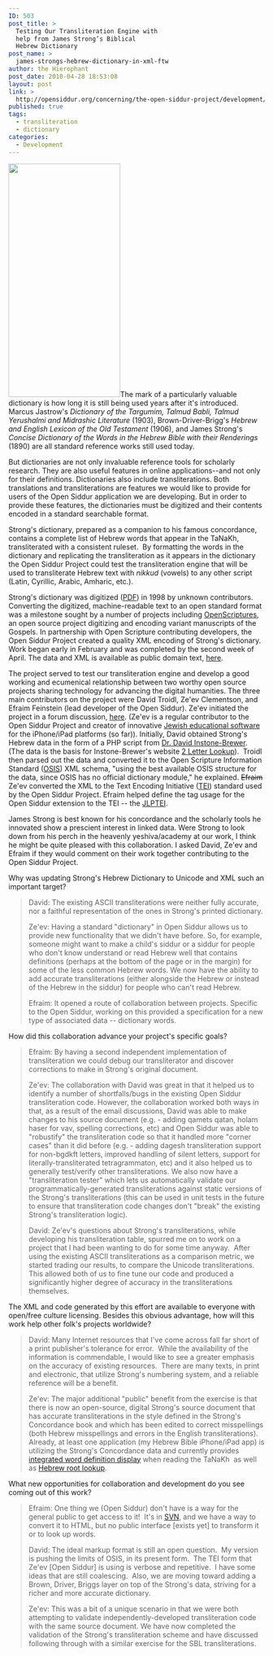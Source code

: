 ```yaml
---
ID: 503
post_title: >
  Testing Our Transliteration Engine with
  help from James Strong’s Biblical
  Hebrew Dictionary
post_name: >
  james-strongs-hebrew-dictionary-in-xml-ftw
author: the Hierophant
post_date: 2010-04-28 18:53:08
layout: post
link: >
  http://opensiddur.org/concerning/the-open-siddur-project/development/james-strongs-hebrew-dictionary-in-xml-ftw/
published: true
tags:
  - transliteration
  - dictionary
categories:
  - Development
---
```

<a href="http://en.wikipedia.org/wiki/James_Strong_%28theologian%29"><img class="alignright size-full wp-image-539" title="James Strong" src="http://opensiddur.org/wp-content/uploads/2010/04/220px-James_Strong_theologian_-_Brady-Handy.jpg" alt="" width="220" height="459" /></a>The mark of a particularly valuable dictionary is how long it is still  being used years after it's introduced. Marcus Jastrow's <em>Dictionary of the Targumim, Talmud Babli, Talmud Yerushalmi and Midrashic  Literature</em> (1903), Brown-Driver-Brigg's <em>Hebrew and English  Lexicon of the Old Testament</em> (1906), and James Strong's <em>Concise Dictionary of the Words in the Hebrew Bible with their Renderings</em> (1890) are all standard reference works still used today.

But dictionaries are not only invaluable reference tools for scholarly research. They are also useful features in online applications--and not only for their definitions. Dictionaries also include transliterations. Both translations and transliterations are features we would like to provide for users of the Open Siddur application we are developing. But in order to provide these features, the dictionaries must be digitized and their contents encoded in a standard searchable format.

Strong's dictionary, prepared as a companion to his famous concordance, contains a complete list of Hebrew words that appear in the TaNaKh, transliterated with a consistent ruleset.  By formatting the words in the dictionary and replicating the transliteration as it appears in the dictionary the Open Siddur Project could test the transliteration engine that will be used to transliterate Hebrew text with <em>nikkud</em> (vowels) to any other script (Latin, Cyrillic, Arabic, Amharic, etc.).

Strong's dictionary was digitized (<a class="pdf" href="http://www.heraldmag.org/olb/Contents/dictionaries/SHebrew.pdf" target="_blank">PDF</a>) in 1998 by unknown contributors. Converting the digitized, machine-readable text to an open standard format was a milestone sought by a number of projects including <a href="http://openscriptures.org/" target="_blank">OpenScriptures</a>, an open source project digitizing and encoding variant manuscripts of the Gospels. In partnership with Open Scripture contributing developers, the Open Siddur Project created a quality XML encoding of Strong's dictionary. Work began early in February and was completed by the second week of April. The data and XML is available as public domain text, <a href="http://github.com/openscriptures/strongs/downloads" target="_blank">here</a>.

The project served to test our transliteration engine and develop a good working and ecumenical relationship between two worthy open source projects sharing technology for advancing the digital humanities. The three main contributors on the project were David Troidl, Ze'ev Clementson, and Efraim Feinstein (lead developer of the Open Siddur). Ze'ev initiated the project in a forum discussion, <a href="http://groups.google.com/group/opensiddur-talk/browse_frm/thread/6c323b6a32196432/32c95bdc01a6c020" target="_blank">here</a>.  (Ze'ev is a regular contributor to the Open Siddur Project and creator  of innovative <a href="http://beresheit.blogspot.com/2010/04/hebrewbible-version-40-with-ipad.html" target="_blank">Jewish educational software</a> for the iPhone/iPad  platforms (so far)). Initially, David obtained Strong's Hebrew data in the form of a PHP script from <a href="http://www.tyndalearchive.com/Brewer/author.htm" target="_blank">Dr. David Instone-Brewer</a>. (The data is the basis for Instone-Brewer's website <a href="http://www.2letterlookup.com/" target="_blank">2 Letter Lookup</a>).  Troidl then parsed out the data and converted it to the Open Scripture Information Standard (<a href="http://en.wikipedia.org/wiki/Open_Scripture_Information_Standard" target="_blank">OSIS</a>) XML schema, "using the best available OSIS structure for the data, since OSIS has no official dictionary module," he explained. <del datetime="2010-04-28T23:52:31+00:00">Efraim </del> Ze'ev converted the XML to the Text Encoding Initiative (<a href="http://en.wikipedia.org/wiki/Text_Encoding_Initiative" target="_blank">TEI</a>) standard used by the Open Siddur Project. Efraim helped define the tag usage for the Open Siddur extension to the TEI -- the <a href="https://github.com/opensiddur/opensiddur/wiki/JLPTEI-101:-00:-Introduction" target="_blank">JLPTEI</a>.

James Strong is best known for his concordance and the scholarly tools  he innovated show a prescient interest in linked data. Were Strong to  look down from his perch in the heavenly yeshiva/academy at our work, I think he might be quite pleased with this collaboration. I asked David, Ze'ev and Efraim if they would comment on their work together contributing to the Open Siddur Project.

Why was updating Strong's Hebrew Dictionary to Unicode and XML such an important target?
<blockquote>David: The existing ASCII transliterations were neither  fully accurate, nor a faithful representation of the ones in Strong's  printed dictionary.

Ze'ev: Having a standard "dictionary" in Open Siddur allows us to  provide new functionality that we didn't have before. So, for example,  someone might want to make a child's siddur or a siddur for people who  don't know understand or read Hebrew well that contains definitions  (perhaps at the bottom of the page or in the margin) for some of the  less common Hebrew words. We now have the ability to add accurate  transliterations (either alongside the Hebrew or instead of the Hebrew  in the siddur) for people who can't read Hebrew.

Efraim: It opened a route of collaboration  between  projects. Specific to the Open Siddur, working on this   provided a specification  for a new type of associated  data --  dictionary  words.</blockquote>
How did this collaboration advance your project's specific goals?
<blockquote>Efraim: By having a second independent implementation of transliteration  we could debug our transliterator and discover corrections to make in  Strong's original document.

Ze'ev: The collaboration with David was great in that it helped us to   identify a number of shortfalls/bugs in the existing Open Siddur   transliteration code. However, the collaboration worked both ways in   that, as a result of the email discussions, David was able to make   changes to his source document (e.g. - adding qamets qatan, holam haser   for vav, spelling corrections, etc) and Open Siddur was able to   "robustify" the transliteration code so that it handled more "corner   cases" than it did before (e.g. - adding dagesh transliteration support   for non-bgdkft letters, improved handling of silent letters, support  for  literally-transliterated tetragrammaton, etc) and it also helped us  to  generally test/verify other transliterations. We also now have a   "transliteration tester" which lets us automatically validate our   programmatically-generated transliterations against static versions of   the Strong's transliterations (this can be used in unit tests in the   future to ensure that transliteration code changes don't "break" the   existing Strong's transliteration logic).

David: Ze'ev's questions about Strong's transliterations, while   developing his transliteration table, spurred me on to work on a project   that I had been wanting to do for some time anyway.  After using the   existing ASCII transliterations as a comparison metric, we started   trading our results, to compare the Unicode transliterations.  This   allowed both of us to fine tune our code and produced a significantly   higher degree of accuracy in the transliterations themselves.</blockquote>
The XML and code generated by this effort are available to everyone with open/free culture licensing. Besides this obvious advantage, how will this work help other folk's projects worldwide?
<blockquote>David: Many Internet resources that I've come across fall far short of a print publisher's tolerance for error.  While the availability of the information is commendable, I would like to see a greater emphasis on the accuracy of existing resources.  There are many texts, in print and electronic, that utilize Strong's numbering system, and a reliable reference will be a benefit.

Ze'ev: The major additional "public" benefit from the exercise is that there is now an open-source, digital Strong's source document that has accurate transliterations in the style defined in the Strong's Concordance book and which has been edited to correct misspellings (both Hebrew misspellings and errors in the English transliterations). Already, at least one application (my Hebrew Bible iPhone/iPad app) is utilizing the Strong's Concordance data and currently provides <a href="http://sites.google.com/site/hebrewsoftware/_/rsrc/1270146166151/images/ipad2.jpg" target="_blank">integrated word definition display</a> when reading the TaNaKh  as well as <a href="http://sites.google.com/site/hebrewsoftware/_/rsrc/1260640562866/images/HebrewBible3.jpg" target="_blank">Hebrew root lookup</a>.</blockquote>
What new opportunities for collaboration and development do you see coming out of this work?
<blockquote>Efraim: One thing we (Open Siddur) don't have is a way for the general public to get access to it!  It's in <a href="http://code.google.com/p/jewishliturgy/source/checkout" target="_blank">SVN</a>, and we have a way to convert it to HTML, but no public interface [exists yet] to transform it or to look up words.

David: The ideal markup format is still an open question.  My version is  pushing the limits of OSIS, in its present form.  The TEI form that  Ze'ev [Open Siddur] is using is verbose and repetitive.  I have some ideas that are  still coalescing.  Also, we are moving toward adding a Brown, Driver,  Briggs layer on top of the Strong's data, striving for a richer and more  accurate dictionary.

Ze'ev: This was a bit of a unique scenario in that we were both  attempting to validate independently-developed transliteration  code with the same source document. We have now completed the  validation of the Strong's transliteration scheme and have  discussed following through with a similar exercise for the SBL  transliterations.</blockquote>